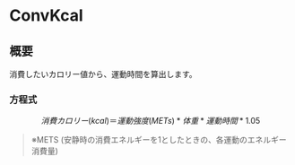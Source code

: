 # ConvKcal

## 概要
消費したいカロリー値から、運動時間を算出します。


### 方程式

```math
消費カロリー(kcal) ＝ 運動強度(METs) * 体重 * 運動時間 * 1.05
```

> ※METS	(安静時の消費エネルギーを1としたときの、各運動のエネルギー消費量)